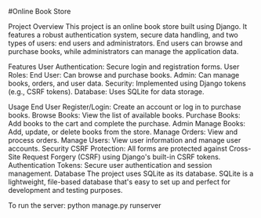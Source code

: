 #Online Book Store

Project Overview
This project is an online book store built using Django. It features a robust authentication system, secure data handling, and two types of users: end users and administrators. End users can browse and purchase books, while administrators can manage the application data.


Features
User Authentication: Secure login and registration forms.
User Roles:
End User: Can browse and purchase books.
Admin: Can manage books, orders, and user data.
Security: Implemented using Django tokens (e.g., CSRF tokens).
Database: Uses SQLite for data storage.


Usage
End User
Register/Login: Create an account or log in to purchase books.
Browse Books: View the list of available books.
Purchase Books: Add books to the cart and complete the purchase.
Admin
Manage Books: Add, update, or delete books from the store.
Manage Orders: View and process orders.
Manage Users: View user information and manage user accounts.
Security
CSRF Protection: All forms are protected against Cross-Site Request Forgery (CSRF) using Django's built-in CSRF tokens.
Authentication Tokens: Secure user authentication and session management.
Database
The project uses SQLite as its database. SQLite is a lightweight, file-based database that's easy to set up and perfect for development and testing purposes.


To run the server:
python manage.py runserver
